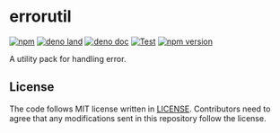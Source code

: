 # errorutil

[![npm](http://img.shields.io/badge/available%20on-npm-lightgrey.svg?logo=npm&logoColor=white)](https://www.npmjs.com/package/@lambdalisue/errorutil)
[![deno land](http://img.shields.io/badge/available%20on-deno.land/x-lightgrey.svg?logo=deno)](https://deno.land/x/errorutil)
[![deno doc](https://doc.deno.land/badge.svg)](https://doc.deno.land/https/deno.land/x/errorutil/mod.ts)
[![Test](https://github.com/lambdalisue/deno-errorutil/workflows/Test/badge.svg)](https://github.com/lambdalisue/deno-errorutil/actions?query=workflow%3ATest)
[![npm version](https://badge.fury.io/js/@lambdalisue/errorutil.svg)](https://badge.fury.io/js/@lambdalisue/errorutil)

A utility pack for handling error.

[deno]: https://deno.land/

## License

The code follows MIT license written in [LICENSE](./LICENSE). Contributors need
to agree that any modifications sent in this repository follow the license.
